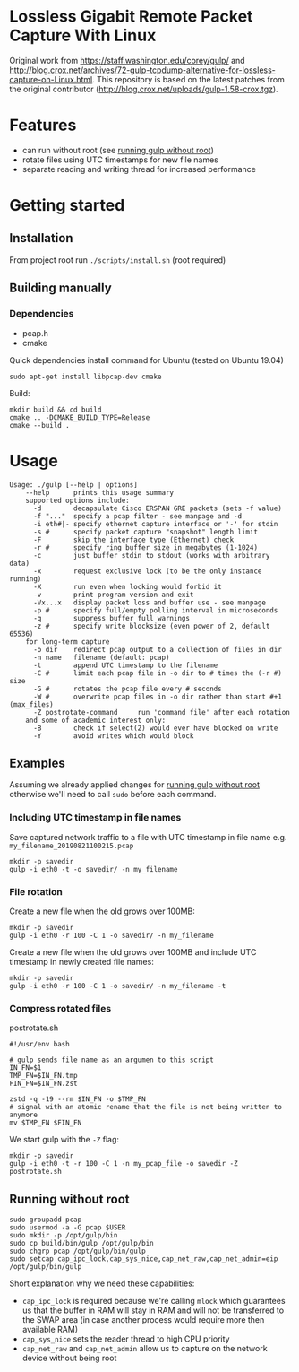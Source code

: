 # Lossless Gigabit Remote Packet Capture With Linux
Original work from https://staff.washington.edu/corey/gulp/ and http://blog.crox.net/archives/72-gulp-tcpdump-alternative-for-lossless-capture-on-Linux.html.
This repository is based on the latest patches from the original contributor (http://blog.crox.net/uploads/gulp-1.58-crox.tgz).

# Features
* can run without root (see [running gulp without root](#Running-without-root))
* rotate files using UTC timestamps for new file names
* separate reading and writing thread for increased performance

# Getting started
## Installation
From project root run `./scripts/install.sh` (root required)

## Building manually
### Dependencies
* pcap.h
* cmake

Quick dependencies install command for Ubuntu (tested on Ubuntu 19.04)
```
sudo apt-get install libpcap-dev cmake
```

Build:
```shell script
mkdir build && cd build
cmake .. -DCMAKE_BUILD_TYPE=Release
cmake --build .
```

# Usage
```
Usage: ./gulp [--help | options]
    --help      prints this usage summary
    supported options include:
      -d        decapsulate Cisco ERSPAN GRE packets (sets -f value)
      -f "..."  specify a pcap filter - see manpage and -d
      -i eth#|- specify ethernet capture interface or '-' for stdin
      -s #      specify packet capture "snapshot" length limit
      -F        skip the interface type (Ethernet) check
      -r #      specify ring buffer size in megabytes (1-1024)
      -c        just buffer stdin to stdout (works with arbitrary data)
      -x        request exclusive lock (to be the only instance running)
      -X        run even when locking would forbid it
      -v        print program version and exit
      -Vx...x   display packet loss and buffer use - see manpage
      -p #      specify full/empty polling interval in microseconds
      -q        suppress buffer full warnings
      -z #      specify write blocksize (even power of 2, default 65536)
    for long-term capture
      -o dir    redirect pcap output to a collection of files in dir
      -n name   filename (default: pcap)
      -t        append UTC timestamp to the filename
      -C #      limit each pcap file in -o dir to # times the (-r #) size
      -G #      rotates the pcap file every # seconds
      -W #      overwrite pcap files in -o dir rather than start #+1 (max_files)
      -Z postrotate-command     run 'command file' after each rotation
    and some of academic interest only:
      -B        check if select(2) would ever have blocked on write
      -Y        avoid writes which would block
```

## Examples
Assuming we already applied changes for [running gulp without root](#Running-without-root) otherwise we'll need to call
`sudo` before each command.

### Including UTC timestamp in file names
Save captured network traffic to a file with UTC timestamp in file name e.g. `my_filename_20190821100215.pcap`
```shell script
mkdir -p savedir
gulp -i eth0 -t -o savedir/ -n my_filename
```
### File rotation
Create a new file when the old grows over 100MB:
```shell script
mkdir -p savedir
gulp -i eth0 -r 100 -C 1 -o savedir/ -n my_filename
```

Create a new file when the old grows over 100MB and include UTC timestamp in newly created file names:
```shell script
mkdir -p savedir
gulp -i eth0 -r 100 -C 1 -o savedir/ -n my_filename -t
```

### Compress rotated files
postrotate.sh
```shell script
#!/usr/env bash

# gulp sends file name as an argumen to this script
IN_FN=$1
TMP_FN=$IN_FN.tmp
FIN_FN=$IN_FN.zst

zstd -q -19 --rm $IN_FN -o $TMP_FN
# signal with an atomic rename that the file is not being written to anymore
mv $TMP_FN $FIN_FN
```

We start gulp with the `-Z` flag:
```
mkdir -p savedir
gulp -i eth0 -t -r 100 -C 1 -n my_pcap_file -o savedir -Z postrotate.sh
```

## Running without root
```shell script
sudo groupadd pcap
sudo usermod -a -G pcap $USER
sudo mkdir -p /opt/gulp/bin
sudo cp build/bin/gulp /opt/gulp/bin
sudo chgrp pcap /opt/gulp/bin/gulp
sudo setcap cap_ipc_lock,cap_sys_nice,cap_net_raw,cap_net_admin=eip /opt/gulp/bin/gulp
```

Short explanation why we need these capabilities:
* `cap_ipc_lock` is required because we're calling `mlock` which guarantees us that the buffer in RAM will stay in RAM
and will not be transferred to the SWAP area (in case another process would require more then available RAM) 
* `cap_sys_nice` sets the reader thread to high CPU priority
* `cap_net_raw` and `cap_net_admin` allow us to capture on the network device without being root